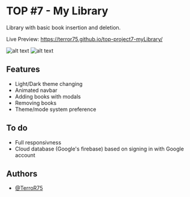# TOP #7 - My Library

Library with basic book insertion and deletion.

Live Preview: https://terror75.github.io/top-project7-myLibrary/

![alt text](https://i.imgur.com/4OUwuTB.png)
![alt text](https://i.imgur.com/gZbeGoD.png)

## Features

- Light/Dark theme changing
- Animated navbar
- Adding books with modals
- Removing books
- Theme/mode system preference

## To do
- Full responsivness
- Cloud database (Google's firebase) based on signing in with Google account

## Authors

- [@TerroR75](https://github.com/TerroR75)

